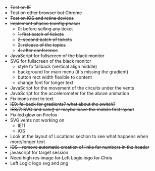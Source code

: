 * ~~Test on IE~~
* ~~Test on other browser but Chrome~~
* ~~Test on iOS and retina devices~~
* ~~Implement phases (config.phase)~~
	* ~~0: before selling any ticket~~
	* ~~1: first batch of tickets~~
	* ~~2: second batch of tickets~~
	* ~~3: release of the topics~~
	* ~~4: after conference~~
* ~~JavaScript for fullscreen of the black monitor~~
* SVG for fullscreen of the black monitor
	* style fo fallback (vertical align middle)
	* background for main menu (it's missing the gradient)
	* button rect width flexible to content
	* change font for longer text
* JavaScript for the movement of the circuits under the vents
* JavaScript for the accelerometer for the above animation
* ~~Fix icons next to text~~
* ~~IE9: fallback for gradients? what about the switch?~~
* ~~IE8/7: SVG and calc() or maybe leave the mobile first layout~~
* ~~Fix led glow on Firefox~~
* SVG vents not working on
	* IE11
	* iOS
* Look at the layout of Locations section to see what happens when more/longer text
* ~~iOS - remove automatic creation of links for numbers in the header~~
* javascript for target session
* ~~Need high res image for Left Logic logo for Chris~~
* Left Logic logo svg and png